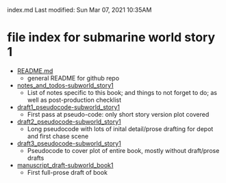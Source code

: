 index.md
Last modified: Sun Mar 07, 2021  10:35AM

# file index for submarine world story 1
* [README.md](README.md)
	* general README for github repo
* [notes_and_todos-subworld_story1](notes_and_todos-subworld_story1)
	* List of notes specific to this book; and things to not forget to do; as well as post-production checklist
* [draft1_pseudocode-subworld_story1](draft1_pseudocode-subworld_story1)
	* First pass at pseudo-code: only short story version plot covered
* [draft2_pseudocode-subworld_story1](draft2_pseudocode-subworld_story1)
	* Long pseudocode with lots of inital detail/prose drafting for depot and first chase scene
* [draft3_pseudocode-subworld_story1](draft3_pseudocode-subworld_story1)
	* Pseudocode to cover plot of entire book, mostly without draft/prose drafts
* [manuscript_draft-subworld_book1](manuscript_draft-subworld_book1.md)
	* First full-prose draft of book 


